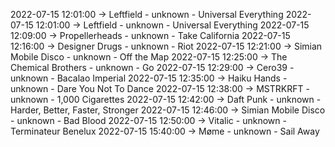 2022-07-15 12:01:00 -> Leftfield - unknown - Universal Everything
2022-07-15 12:01:00 -> Leftfield - unknown - Universal Everything
2022-07-15 12:09:00 -> Propellerheads - unknown - Take California
2022-07-15 12:16:00 -> Designer Drugs - unknown - Riot
2022-07-15 12:21:00 -> Simian Mobile Disco - unknown - Off the Map
2022-07-15 12:25:00 -> The Chemical Brothers - unknown - Go
2022-07-15 12:29:00 -> Cero39 - unknown - Bacalao Imperial
2022-07-15 12:35:00 -> Haiku Hands - unknown - Dare You Not To Dance
2022-07-15 12:38:00 -> MSTRKRFT - unknown - 1,000 Cigarettes
2022-07-15 12:42:00 -> Daft Punk - unknown - Harder, Better, Faster, Stronger
2022-07-15 12:46:00 -> Simian Mobile Disco - unknown - Bad Blood
2022-07-15 12:50:00 -> Vitalic - unknown - Terminateur Benelux
2022-07-15 15:40:00 -> Møme - unknown - Sail Away
